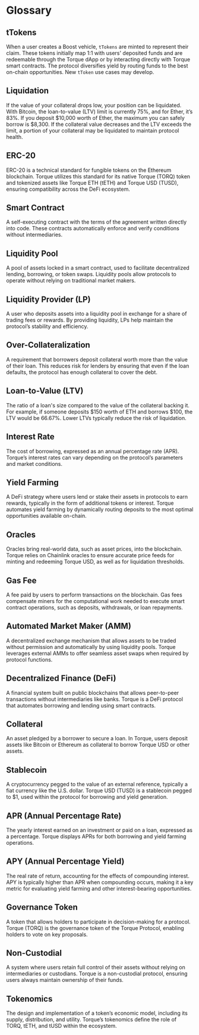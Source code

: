 # Glossary

## tTokens
When a user creates a Boost vehicle, `tTokens` are minted to represent their claim. These tokens initially map 1:1 with users' deposited funds and are redeemable through the Torque dApp or by interacting directly with Torque smart contracts. The protocol diversifies yield by routing funds to the best on-chain opportunities. New `tToken` use cases may develop.

## Liquidation
If the value of your collateral drops low, your position can be liquidated. With Bitcoin, the loan-to-value (LTV) limit is currently 75%, and for Ether, it’s 83%. If you deposit $10,000 worth of Ether, the maximum you can safely borrow is $8,300. If the collateral value decreases and the LTV exceeds the limit, a portion of your collateral may be liquidated to maintain protocol health.

## ERC-20
ERC-20 is a technical standard for fungible tokens on the Ethereum blockchain. Torque utilizes this standard for its native Torque (TORQ) token and tokenized assets like Torque ETH (tETH) and Torque USD (TUSD), ensuring compatibility across the DeFi ecosystem.

## Smart Contract
A self-executing contract with the terms of the agreement written directly into code. These contracts automatically enforce and verify conditions without intermediaries.

## Liquidity Pool
A pool of assets locked in a smart contract, used to facilitate decentralized lending, borrowing, or token swaps. Liquidity pools allow protocols to operate without relying on traditional market makers.

## Liquidity Provider (LP)
A user who deposits assets into a liquidity pool in exchange for a share of trading fees or rewards. By providing liquidity, LPs help maintain the protocol’s stability and efficiency.

## Over-Collateralization
A requirement that borrowers deposit collateral worth more than the value of their loan. This reduces risk for lenders by ensuring that even if the loan defaults, the protocol has enough collateral to cover the debt.

## Loan-to-Value (LTV)
The ratio of a loan's size compared to the value of the collateral backing it. For example, if someone deposits $150 worth of ETH and borrows $100, the LTV would be 66.67%. Lower LTVs typically reduce the risk of liquidation.

## Interest Rate
The cost of borrowing, expressed as an annual percentage rate (APR). Torque’s interest rates can vary depending on the protocol’s parameters and market conditions.

## Yield Farming
A DeFi strategy where users lend or stake their assets in protocols to earn rewards, typically in the form of additional tokens or interest. Torque automates yield farming by dynamically routing deposits to the most optimal opportunities available on-chain.

## Oracles
Oracles bring real-world data, such as asset prices, into the blockchain. Torque relies on Chainlink oracles to ensure accurate price feeds for minting and redeeming Torque USD, as well as for liquidation thresholds.

## Gas Fee
A fee paid by users to perform transactions on the blockchain. Gas fees compensate miners for the computational work needed to execute smart contract operations, such as deposits, withdrawals, or loan repayments.

## Automated Market Maker (AMM)
A decentralized exchange mechanism that allows assets to be traded without permission and automatically by using liquidity pools. Torque leverages external AMMs to offer seamless asset swaps when required by protocol functions.

## Decentralized Finance (DeFi)
A financial system built on public blockchains that allows peer-to-peer transactions without intermediaries like banks. Torque is a DeFi protocol that automates borrowing and lending using smart contracts.

## Collateral
An asset pledged by a borrower to secure a loan. In Torque, users deposit assets like Bitcoin or Ethereum as collateral to borrow Torque USD or other assets.

## Stablecoin
A cryptocurrency pegged to the value of an external reference, typically a fiat currency like the U.S. dollar. Torque USD (TUSD) is a stablecoin pegged to $1, used within the protocol for borrowing and yield generation.

## APR (Annual Percentage Rate)
The yearly interest earned on an investment or paid on a loan, expressed as a percentage. Torque displays APRs for both borrowing and yield farming operations.

## APY (Annual Percentage Yield)
The real rate of return, accounting for the effects of compounding interest. APY is typically higher than APR when compounding occurs, making it a key metric for evaluating yield farming and other interest-bearing opportunities.

## Governance Token
A token that allows holders to participate in decision-making for a protocol. Torque (TORQ) is the governance token of the Torque Protocol, enabling holders to vote on key proposals.

## Non-Custodial
A system where users retain full control of their assets without relying on intermediaries or custodians. Torque is a non-custodial protocol, ensuring users always maintain ownership of their funds.

## Tokenomics
The design and implementation of a token’s economic model, including its supply, distribution, and utility. Torque’s tokenomics define the role of TORQ, tETH, and tUSD within the ecosystem.
